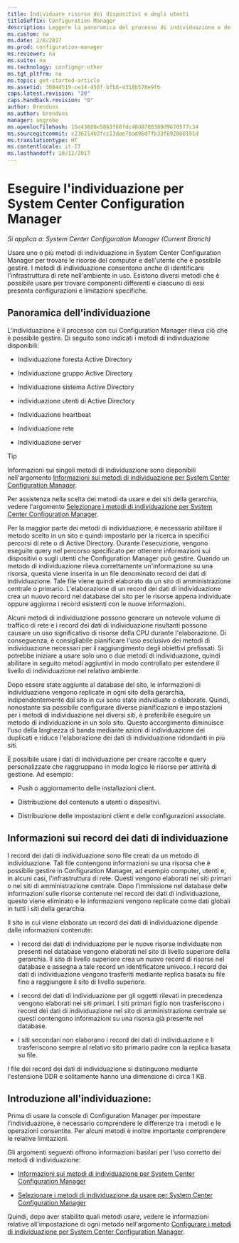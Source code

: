 ```yaml
---
title: Individuare risorse dei dispositivi e degli utenti
titleSuffix: Configuration Manager
description: Leggere la panoramica del processo di individuazione e dei record di dati dell'individuazione.
ms.custom: na
ms.date: 2/8/2017
ms.prod: configuration-manager
ms.reviewer: na
ms.suite: na
ms.technology: configmgr-other
ms.tgt_pltfrm: na
ms.topic: get-started-article
ms.assetid: 30844519-ce14-456f-bfb8-4318b578e9f6
caps.latest.revision: "20"
caps.handback.revision: "0"
author: Brenduns
ms.author: brenduns
manager: angrobe
ms.openlocfilehash: 15e43888e5063f60fdc48d8708389d9670577c34
ms.sourcegitcommit: c236214b2fcc13dae7bad96d7fb33f692868191d
ms.translationtype: HT
ms.contentlocale: it-IT
ms.lasthandoff: 10/12/2017
---
```

# <a name="run-discovery-for-system-center-configuration-manager"></a>Eseguire l'individuazione per System Center Configuration Manager

*Si applica a: System Center Configuration Manager (Current Branch)*

Usare uno o più metodi di individuazione in System Center Configuration Manager per trovare le risorse del computer e dell'utente che è possibile gestire. I metodi di individuazione consentono anche di identificare l'infrastruttura di rete nell'ambiente in uso. Esistono diversi metodi che è possibile usare per trovare componenti differenti e ciascuno di essi presenta configurazioni e limitazioni specifiche.  

## <a name="overview-of-discovery"></a>Panoramica dell'individuazione  
 L'individuazione è il processo con cui Configuration Manager rileva ciò che è possibile gestire. Di seguito sono indicati i metodi di individuazione disponibili:  

-   Individuazione foresta Active Directory  

-   Individuazione gruppo Active Directory  

-   Individuazione sistema Active Directory  

-   individuazione utenti di Active Directory  

-   Individuazione heartbeat  

-   Individuazione rete  

-   Individuazione server  

> [!TIP]  
>  Informazioni sui singoli metodi di individuazione sono disponibili nell'argomento [Informazioni sui metodi di individuazione per System Center Configuration Manager](../../../../core/servers/deploy/configure/about-discovery-methods.md).  
>   
>  Per assistenza nella scelta dei metodi da usare e dei siti della gerarchia, vedere l'argomento [Selezionare i metodi di individuazione per System Center Configuration Manager](../../../../core/servers/deploy/configure/select-discovery-methods-to-use.md).  

 Per la maggior parte dei metodi di individuazione, è necessario abilitare il metodo scelto in un sito e quindi impostarlo per la ricerca in specifici percorsi di rete o di Active Directory. Durante l'esecuzione, vengono eseguite query nel percorso specificato per ottenere informazioni sui dispositivi o sugli utenti che Configuration Manager può gestire. Quando un metodo di individuazione rileva correttamente un'informazione su una risorsa, questa viene inserita in un file denominato record dei dati di individuazione. Tale file viene quindi elaborato da un sito di amministrazione centrale o primario. L'elaborazione di un record dei dati di individuazione crea un nuovo record nel database del sito per le risorse appena individuate oppure aggiorna i record esistenti con le nuove informazioni.  

 Alcuni metodi di individuazione possono generare un notevole volume di traffico di rete e i record dei dati di individuazione risultanti possono causare un uso significativo di risorse della CPU durante l'elaborazione. Di conseguenza, è consigliabile pianificare l'uso esclusivo dei metodi di individuazione necessari per il raggiungimento degli obiettivi prefissati. Si potrebbe iniziare a usare solo uno o due metodi di individuazione, quindi abilitare in seguito metodi aggiuntivi in modo controllato per estendere il livello di individuazione nel relativo ambiente.  

 Dopo essere state aggiunte al database del sito, le informazioni di individuazione vengono replicate in ogni sito della gerarchia, indipendentemente dal sito in cui sono state individuate o elaborate. Quindi, nonostante sia possibile configurare diverse pianificazioni e impostazioni per i metodi di individuazione nei diversi siti, è preferibile eseguire un metodo di individuazione in un solo sito. Questo accorgimento diminuisce l'uso della larghezza di banda mediante azioni di individuazione dei duplicati e riduce l'elaborazione dei dati di individuazione ridondanti in più siti.  

 È possibile usare i dati di individuazione per creare raccolte e query personalizzate che raggruppano in modo logico le risorse per attività di gestione. Ad esempio:  

-   Push o aggiornamento delle installazioni client.  

-   Distribuzione del contenuto a utenti o dispositivi.  

-   Distribuzione delle impostazioni client e delle configurazioni associate.

##  <a name="BKMK_DDRs"></a> Informazioni sui record dei dati di individuazione  
 I record dei dati di individuazione sono file creati da un metodo di individuazione. Tali file contengono informazioni su una risorsa che è possibile gestire in Configuration Manager, ad esempio computer, utenti e, in alcuni casi, l'infrastruttura di rete. Questi vengono elaborati nei siti primari o nei siti di amministrazione centrale. Dopo l'immissione nel database delle informazioni sulle risorse contenute nel record dei dati di individuazione, questo viene eliminato e le informazioni vengono replicate come dati globali in tutti i siti della gerarchia.  

 Il sito in cui viene elaborato un record dei dati di individuazione dipende dalle informazioni contenute:  

-   I record dei dati di individuazione per le nuove risorse individuate non presenti nel database vengono elaborati nel sito di livello superiore della gerarchia. Il sito di livello superiore crea un nuovo record di risorse nel database e assegna a tale record un identificatore univoco. I record dei dati di individuazione vengono trasferiti mediante replica basata su file fino a raggiungere il sito di livello superiore.  

-   I record dei dati di individuazione per gli oggetti rilevati in precedenza vengono elaborati nei siti primari. I siti primari figlio non trasferiscono i record dei dati di individuazione nel sito di amministrazione centrale se questi contengono informazioni su una risorsa già presente nel database.  

-   I siti secondari non elaborano i record dei dati di individuazione e li trasferiscono sempre al relativo sito primario padre con la replica basata su file.  

I file dei record dei dati di individuazione si distinguono mediante l'estensione DDR e solitamente hanno una dimensione di circa 1 KB.  

## <a name="get-started-with-discovery"></a>Introduzione all'individuazione:  
 Prima di usare la console di Configuration Manager per impostare l'individuazione, è necessario comprendere le differenze tra i metodi e le operazioni consentite. Per alcuni metodi è inoltre importante comprendere le relative limitazioni.  

Gli argomenti seguenti offrono informazioni basilari per l'uso corretto dei metodi di individuazione:  

-   [Informazioni sui metodi di individuazione per System Center Configuration Manager](../../../../core/servers/deploy/configure/about-discovery-methods.md)  

-   [Selezionare i metodi di individuazione da usare per System Center Configuration Manager](../../../../core/servers/deploy/configure/select-discovery-methods-to-use.md)  

Quindi, dopo aver stabilito quali metodi usare, vedere le informazioni relative all'impostazione di ogni metodo nell'argomento [Configurare i metodi di individuazione per System Center Configuration Manager](../../../../core/servers/deploy/configure/configure-discovery-methods.md).  
